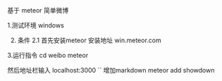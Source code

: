 
基于 meteor  简单微博
 
1.测试环境 windows 

2. 条件 
2.1 首先安装meteor 安装地址 win.meteor.com

3.运行指令 
cd weibo
meteor

然后地址栏输入 localhost:3000
``
增加markdown
meteor add showdown